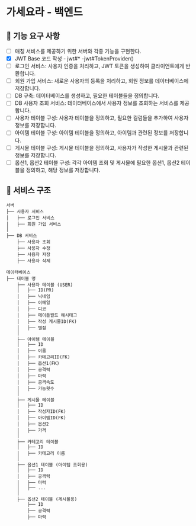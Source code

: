 # 가세요라 - 백엔드

## 🚀 기능 요구 사항

- [ ] 매칭 서비스를 제공하기 위한 서버와 각종 기능을 구현한다.
- [x] JWT Base 코드 작성 - jwt#* -jwt#TokenProvider()
- [ ] 로그인 서비스: 사용자 인증을 처리하고, JWT 토큰을 생성하여 클라이언트에게 반환합니다.
- [ ] 회원 가입 서비스: 새로운 사용자의 등록을 처리하고, 회원 정보를 데이터베이스에 저장합니다.
- [ ] DB 구축: 데이터베이스를 생성하고, 필요한 테이블들을 정의합니다.
- [ ] DB 사용자 조회 서비스: 데이터베이스에서 사용자 정보를 조회하는 서비스를 제공합니다.
- [ ] 사용자 테이블 구성: 사용자 테이블을 정의하고, 필요한 컬럼들을 추가하여 사용자 정보를 저장합니다.
- [ ] 아이템 테이블 구성: 아이템 테이블을 정의하고, 아이템과 관련된 정보를 저장합니다.
- [ ] 게시물 테이블 구성: 게시물 테이블을 정의하고, 사용자가 작성한 게시물과 관련된 정보를 저장합니다.
- [ ] 옵션1, 옵션2 테이블 구성: 각각 아이템 조회 및 게시물에 필요한 옵션1, 옵션2 테이블을 정의하고, 해당 정보를 저장합니다.

## 👀 서비스 구조

```
서버
├── 사용자 서비스
│   ├── 로그인 서비스
│   ├── 회원 가입 서비스
│   
├── DB 서비스
    ├── 사용자 조회
    ├── 사용자 수정
    ├── 사용자 저장
    ├── 사용자 삭제

데이터베이스
├── 테이블 명
    ├── 사용자 테이블 (USER)
    │   ├── ID(PR)
    │   ├── 닉네임
    │   ├── 이메일
    │   ├── 디코
    │   ├── 메이플월드 해시태그
    │   ├── 작성 게시물ID(FK)
    │   ├── 별점
    │   
    ├── 아이템 테이블
    │   ├── ID
    │   ├── 이름
    │   ├── 카테고리ID(FK)
    │   ├── 옵션1(FK)
    │   ├── 공격력
    │   ├── 마력
    │   ├── 공격속도
    │   ├── 가능횟수
    │   
    ├── 게시물 테이블
    │   ├── ID
    │   ├── 작성자ID(FK)
    │   ├── 아이템ID(FK)
    │   ├── 옵션2
    │   ├── 가격
    │   
    ├── 카테고리 테이블
    │   ├── ID
    │   ├── 카테고리 이름
    │   
    ├── 옵션1 테이블 (아이템 조회용)
    │   ├── ID
    │   ├── 공격력
    │   ├── 마력
    │   ├── ...
    │   
    ├── 옵션2 테이블 (게시물용)
        ├── ID
        ├── 공격력
        ├── 마력

```